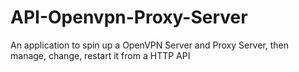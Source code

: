 # API-Openvpn-Proxy-Server
An application to spin up a OpenVPN Server and Proxy Server, then manage, change, restart it from a HTTP API
